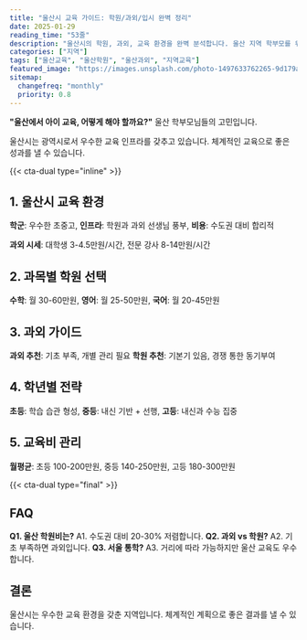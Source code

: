 ```yaml
---
title: "울산시 교육 가이드: 학원/과외/입시 완벽 정리"
date: 2025-01-29
reading_time: "53줄"
description: "울산시의 학원, 과외, 교육 환경을 완벽 분석합니다. 울산 지역 학부모를 위한 맞춤 교육 정보를 제공합니다."
categories: ["지역"]
tags: ["울산교육", "울산학원", "울산과외", "지역교육"]
featured_image: "https://images.unsplash.com/photo-1497633762265-9d179a990aa6?auto=format&fit=crop&q=80"
sitemap:
  changefreq: "monthly"
  priority: 0.8
---
```


**"울산에서 아이 교육, 어떻게 해야 할까요?"** 울산 학부모님들의 고민입니다.

울산시는 광역시로서 우수한 교육 인프라를 갖추고 있습니다. 체계적인 교육으로 좋은 성과를 낼 수 있습니다.

{{< cta-dual type="inline" >}}

## 1. 울산시 교육 환경

**학군**: 우수한 초중고, **인프라**: 학원과 과외 선생님 풍부, **비용**: 수도권 대비 합리적

**과외 시세**: 대학생 3-4.5만원/시간, 전문 강사 8-14만원/시간

## 2. 과목별 학원 선택

**수학**: 월 30-60만원, **영어**: 월 25-50만원, **국어**: 월 20-45만원

## 3. 과외 가이드

**과외 추천**: 기초 부족, 개별 관리 필요
**학원 추천**: 기본기 있음, 경쟁 통한 동기부여

## 4. 학년별 전략

**초등**: 학습 습관 형성, **중등**: 내신 기반 + 선행, **고등**: 내신과 수능 집중

## 5. 교육비 관리

**월평균**: 초등 100-200만원, 중등 140-250만원, 고등 180-300만원

{{< cta-dual type="final" >}}

## FAQ

**Q1. 울산 학원비는?** A1. 수도권 대비 20-30% 저렴합니다.
**Q2. 과외 vs 학원?** A2. 기초 부족하면 과외입니다.
**Q3. 서울 통학?** A3. 거리에 따라 가능하지만 울산 교육도 우수합니다.

## 결론

울산시는 우수한 교육 환경을 갖춘 지역입니다. 체계적인 계획으로 좋은 결과를 낼 수 있습니다.
